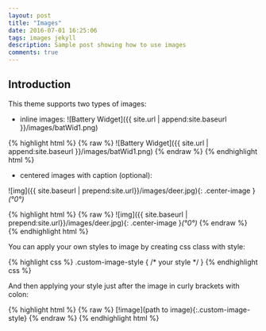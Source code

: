 ```yaml
---
layout: post
title: "Images"
date: 2016-07-01 16:25:06
tags: images jekyll
description: Sample post showing how to use images
comments: true
---
```


## Introduction

This theme supports two types of images:
 
- inline images: ![Battery Widget]({{ site.url | append:site.baseurl }}/images/batWid1.png)

{% highlight html %}
{% raw %}
![Battery Widget]({{ site.url | append:site.baseurl }}/images/batWid1.png)
{% endraw %}
{% endhighlight html %}

- centered images with caption (optional):
 
![img]({{ site.baseurl | prepend:site.url}}/images/deer.jpg){: .center-image }*(°0°)*

{% highlight html %}
{% raw %}
![img]({{ site.baseurl | prepend:site.url}}/images/deer.jpg){: .center-image }*(°0°)*
{% endraw %}
{% endhighlight html %}

You can apply your own styles to image by creating css class with style:

{% highlight css %}
.custom-image-style
{
/* your style */
}
{% endhighlight css %}

And then applying your style just after the image in curly brackets with colon:

{% highlight html %}
{% raw %}
[!image](path to image){:.custom-image-style}
{% endraw %} 
{% endhighlight html %}

